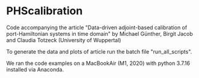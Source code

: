 # PHScalibration
Code accompanying the article "Data-driven adjoint-based calibration of port-Hamiltonian systems in time domain" by Michael Günther, Birgit Jacob and Claudia Totzeck (University of Wuppertal)

To generate the data and plots of article run the batch file "run_all_scripts".

We ran the code examples on a MacBookAir (M1, 2020) with python 3.7.16 installed via Anaconda. 
